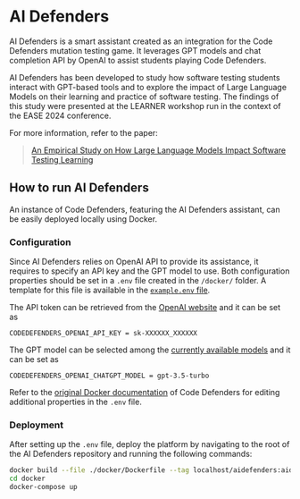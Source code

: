 # AI Defenders

AI Defenders is a smart assistant created as an integration for the Code Defenders mutation testing game. It
leverages GPT models and chat completion API by OpenAI to assist students playing Code Defenders.

AI Defenders has been developed to study how software testing students interact with GPT-based tools and to explore the impact
of Large Language Models on their learning and practice of software testing. The findings of this study were
presented at the LEARNER workshop run in the context of the EASE 2024 conference.

For more information, refer to the paper:
> [An Empirical Study on How Large Language Models Impact Software Testing Learning](https://dl.acm.org/doi/10.1145/3661167.3661273)

## How to run AI Defenders

An instance of Code Defenders, featuring the AI Defenders assistant, can be easily deployed locally using Docker.

### Configuration

Since AI Defenders relies on OpenAI API to provide its assistance, it requires to specify an API key and the
GPT model to use. Both configuration properties should be set in a `.env` file created in the `/docker/` folder. A
template for this file is available in the [`example.env` file](docker/example.env).

The API token can be retrieved from the [OpenAI website](https://platform.openai.com/api-keys) and it can be
set as 
```properties
CODEDEFENDERS_OPENAI_API_KEY = sk-XXXXXX_XXXXXX
```

The GPT model can be selected among the [currently available models](https://platform.openai.com/docs/models) and it can be set as 
```properties
CODEDEFENDERS_OPENAI_CHATGPT_MODEL = gpt-3.5-turbo
```

Refer to the [original Docker documentation](docker/README.md) of Code Defenders for editing additional properties in
the `.env` file.

### Deployment

After setting up the `.env` file, deploy the platform by navigating to the root of the AI Defenders repository and 
running the following commands:
```sh
docker build --file ./docker/Dockerfile --tag localhost/aidefenders:aid .
cd docker
docker-compose up
```
